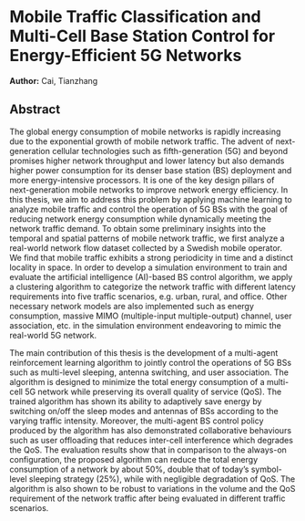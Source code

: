 # Mobile Traffic Classification and Multi-Cell Base Station Control for Energy-Efficient 5G Networks

**Author:** Cai, Tianzhang

## Abstract

The global energy consumption of mobile networks is rapidly increasing due to the exponential
growth of mobile network traffic. The advent of next-generation cellular technologies such
as fifth-generation (5G) and beyond promises higher network throughput and lower latency
but also demands higher power consumption for its denser base station (BS) deployment and
more energy-intensive processors. It is one of the key design pillars of next-generation mobile
networks to improve network energy efficiency. In this thesis, we aim to address this problem
by applying machine learning to analyze mobile traffic and control the operation of 5G BSs
with the goal of reducing network energy consumption while dynamically meeting the network
traffic demand. To obtain some preliminary insights into the temporal and spatial patterns
of mobile network traffic, we first analyze a real-world network flow dataset collected by a
Swedish mobile operator. We find that mobile traffic exhibits a strong periodicity in time and
a distinct locality in space. In order to develop a simulation environment to train and evaluate
the artificial intelligence (AI)-based BS control algorithm, we apply a clustering algorithm to
categorize the network traffic with different latency requirements into five traffic scenarios, e.g.
urban, rural, and office. Other necessary network models are also implemented such as energy
consumption, massive MIMO (multiple-input multiple-output) channel, user association, etc.
in the simulation environment endeavoring to mimic the real-world 5G network.

The main contribution of this thesis is the development of a multi-agent reinforcement learning
algorithm to jointly control the operations of 5G BSs such as multi-level sleeping, antenna
switching, and user association. The algorithm is designed to minimize the total energy
consumption of a multi-cell 5G network while preserving its overall quality of service (QoS).
The trained algorithm has shown its ability to adaptively save energy by switching on/off the
sleep modes and antennas of BSs according to the varying traffic intensity. Moreover, the
multi-agent BS control policy produced by the algorithm has also demonstrated collaborative
behaviours such as user offloading that reduces inter-cell interference which degrades the QoS.
The evaluation results show that in comparison to the always-on configuration, the proposed
algorithm can reduce the total energy consumption of a network by about 50%, double that of
today’s symbol-level sleeping strategy (25%), while with negligible degradation of QoS. The
algorithm is also shown to be robust to variations in the volume and the QoS requirement of the
network traffic after being evaluated in different traffic scenarios.
